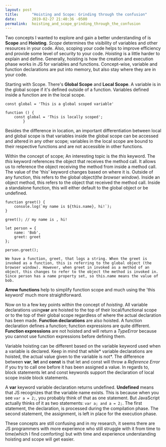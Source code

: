 ```yaml
---
layout: post
title:      "Hoisting and Scope: Grinding through the confusion"
date:       2019-02-27 21:40:36 -0500
permalink:  hoisting_and_scope_grinding_through_the_confusion
---
```





Two concepts I wanted to explore and gain a better understanding of is **Scope** and **Hoisting**. *Scope* determines the visibility of variables and other resources in your code. Also, scoping your code helps to improve efficiency and provide some level of security to your code. *Hoisting* is a little harder to explain and define. Generally, hoisting is how the creation and execution phase works in JS for variables and functions. Concept-wise, variable and function declarations are put into memory, but also stay where they are in your code.

Starting with Scope. There's **Global Scope** and **Local Scope**. A variable is in the global scope if it's defined outside of a function. Variables defined inside a function are in the local scope. 

```
const global = 'This is a global scoped variable'

function () {
    const global = 'This is locally scoped';
		}
```

Besides the difference in location, an important differentiation between local and global scope is that variables inside the global scope can be accessed and altered in any other scope;  variables in the local scope are bound to their respective functions and are not accessible in other functions.

Within the concept of scope; An interesting topic is the *this* keyword. The *this* keyword references the object that receives the method call. It allows us to reference the object receiving the method from inside a method call. The value of the 'this' keyword changes based on where it is. Outside of any function, this refers to the global object(*the browser window*). Inside an object method, this refers to the object that received the method call. Inside a standalone function, this will either default to the global object or be undefined.

```
function greet() {
    console.log(`my name is ${this.name}, hi!`);
}
 
greet(); // my name is , hi!
 
let person = {
    name: 'Bob',
    greet: greet
};
 
person.greet();

We have a function, greet, that logs a string. When the greet is invoked as a function, this is referring to the global object (the browser window). However, when greet in invoked as a method of an object, this changes to refer to the object the method is invoked in. Since person has a name property set, so this.name means the value of bob. 
```
	
**Arrow functions** help to simplify function scope and much using the 'this keyword' much more straightforward. 


Now on to a few key points within the concept of *hoisting*. All variable declarations using**var**  are hoisted to the top of their local/functional scope or to the top of their global scope regardless of where the actual declaration has been made. **Function declarations** are also hoisted. 
A function declaration defines a function; function expressions are quite different. 
**Function expressions** are not hoisted and will return a *TypeError* because you cannot use function expressions before defining them. 

Variable hoisting can be different based on the variable keyword used when a variable is declared. Keep in mind that while* variable declarations are hoisted, the actual value given to the variable is not*. The difference between **var**, **let** and **const** is that let and const will throw a *Reference Error* if you try to call one before it has been assigned a value. In regards to, block statements let and const keywords support the declaration of local scope inside block statements.

A **var** keyword variable declaration returns undefined. **Undefined** means that JS recognizes that the variable name exists. This is because when you see ```var a = 2;```, you probably think of that as one statement. But JavaScript actually thinks of it as two statements: ```var a; and a = 2;```. The first statement, the declaration, is processed during the compilation phase. The second statement, the assignment, is left in place for the execution phase.

These concepts are still confusing and in my research, it seems there are JS programmers with more experience who still struggle with it from time to time(which I find comforting) but with time and experience understanding hoisting and scope will get easier. 

